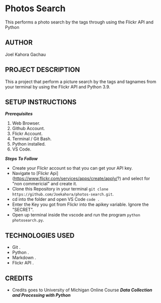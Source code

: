 # Photos Search

This performs a photo search by the tags through using the Flickr API and Python

## AUTHOR

Joel Kahora Gachau

## PROJECT DESCRIPTION

This a project that perform a picture search by the tags and tagnames from your terminal by using the
Flickr API and Python 3.9.

## SETUP INSTRUCTIONS

***Prerequisites***

1. Web Browser.
2. Github Account.
3. Flickr Account.
4. Terminal / Git Bash.
5. Python installed.
6. VS Code.

***Steps To Follow***

- Create your Flickr account so that you can get your API key.
- Navigate to [Flickr Api] (<https://www.flickr.com/services/apps/create/apply/>?) and select for "non commericial"  and create it.  
- Clone this Repository in your terminal `git clone https://github.com/Joekahora/photos-search.git`.
- cd into the folder and open VS Code `code .`
- Enter the Key you got from Flickr into the apikey variable. Ignore the "SECRET".
- Open up terminal inside the vscode and run the program `python photosearch.py`.

## TECHNOLOGIES USED

- Git .
- Python .
- Markdown .
- Flickr API .

## CREDITS

- Credits goes to University of Michigan Online Course  ***Data Collection and Processing with Python***
